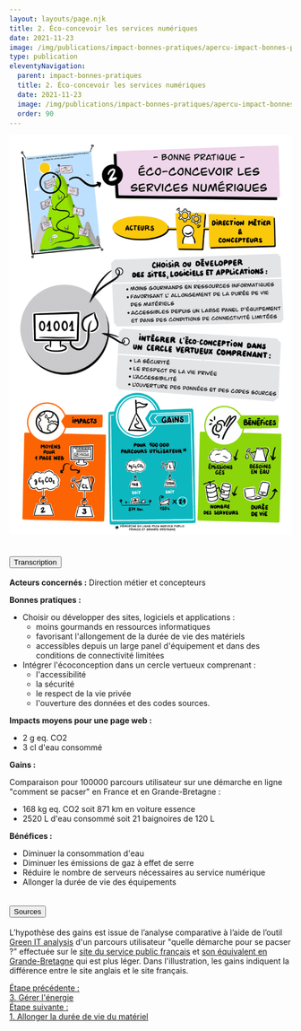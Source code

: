 ```yaml
---
layout: layouts/page.njk
title: 2. Éco-concevoir les services numériques
date: 2021-11-23
image: /img/publications/impact-bonnes-pratiques/apercu-impact-bonnes-pratiques.webp
type: publication
eleventyNavigation:
  parent: impact-bonnes-pratiques
  title: 2. Éco-concevoir les services numériques
  date: 2021-11-23
  image: /img/publications/impact-bonnes-pratiques/apercu-impact-bonnes-pratiques.webp
  order: 90
---
```


<img src="/img/publications/impact-bonnes-pratiques/sd/BPN2-EcoConcevoirServicesNumeriques.png" class="fr-responsive-img" alt="" />

<section class="fr-accordion">
  <h2 class="fr-accordion__title">
    <button class="fr-accordion__btn" aria-expanded="false" aria-controls="accordion-transcription">Transcription</button>
  </h2>
  <div class="fr-collapse" id="accordion-transcription">

**Acteurs concernés :** Direction métier et concepteurs

**Bonnes pratiques :**

  * Choisir ou développer des sites, logiciels et applications :
    * moins gourmands en ressources informatiques
    * favorisant l'allongement de la durée de vie des matériels
    * accessibles depuis un large panel d'équipement et dans des conditions de connectivité limitées
  * Intégrer l'écoconception dans un cercle vertueux comprenant :
    * l'accessibilité
    * la sécurité
    * le respect de la vie privée
    * l'ouverture des données et des codes sources.

**Impacts moyens pour une page web :**

  * 2 g eq. CO2
  * 3 cl d'eau consommé

**Gains :**

Comparaison pour 100000 parcours utilisateur sur une démarche en ligne "comment se pacser" en France et en Grande-Bretagne :

  * 168 kg eq. CO2 soit 871 km en voiture essence
  * 2520 L d'eau consommé soit 21 baignoires de 120 L

**Bénéfices :**

  * Diminuer la consommation d'eau
  * Diminuer les émissions de gaz à effet de serre
  * Réduire le nombre de serveurs nécessaires au service numérique
  * Allonger la durée de vie des équipements

  </div>

  <h2 class="fr-accordion__title">
    <button class="fr-accordion__btn" aria-expanded="false" aria-controls="accordion-sources">Sources</button>
  </h2>
  <div class="fr-collapse" id="accordion-sources">

L’hypothèse des gains est issue de l’analyse comparative à l’aide de l’outil [Green IT analysis](https://chrome.google.com/webstore/detail/greenit-analysis/mofbfhffeklkbebfclfaiifefjflcpad?hl=fr) d'un parcours utilisateur "quelle démarche pour se pacser ?" effectuée sur le [site du service public français](https://www.service-public.fr/) et [son équivalent en Grande-Bretagne](https://www.gov.uk/) qui est plus léger. Dans l'illustration, les gains indiquent la différence entre le site anglais et le site français.

  </div>
</section>

<nav class="fr-grid-row fr-grid-row--gutters fr-py-3w">
  <div class="fr-col-12 fr-col-sm-6 fr-col-md-6">
    <a class="fr-link fr-fi-arrow-left-line fr-link--icon-left" href="/publications/impact-bonnes-pratiques/bonne-pratique-3-gerer-energie/">Étape précédente :<br />3. Gérer l'énergie</a>
  </div>

  <div class="fr-col-12 fr-col-sm-6 fr-col-md-6 text-align--right">
    <a class="fr-link fr-fi-arrow-right-line fr-link--icon-right" href="/publications/impact-bonnes-pratiques/bonne-pratique-1-allonger-duree-vie-materiel/">Étape suivante :<br />1. Allonger la durée de vie du matériel</a>
  </div>
</nav>
